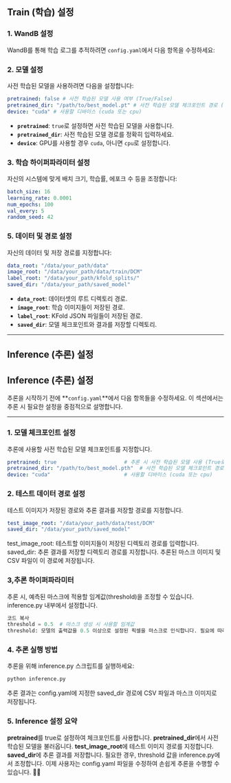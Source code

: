 ## Train (학습) 설정

### 1. WandB 설정
WandB를 통해 학습 로그를 추적하려면 `config.yaml`에서 다음 항목을 수정하세요:

### 2. 모델 설정
사전 학습된 모델을 사용하려면 다음을 설정합니다:
```yaml
pretrained: false # 사전 학습된 모델 사용 여부 (True/False) 
pretrained_dir: "/path/to/best_model.pt" # 사전 학습된 모델 체크포인트 경로 (필요 시 수정) 
device: "cuda" # 사용할 디바이스 (cuda 또는 cpu)
```
- **`pretrained`**: `true`로 설정하면 사전 학습된 모델을 사용합니다.
- **`pretrained_dir`**: 사전 학습된 모델 경로를 정확히 입력하세요.
- **`device`**: GPU를 사용할 경우 `cuda`, 아니면 `cpu`로 설정합니다.

### 3. 학습 하이퍼파라미터 설정
자신의 시스템에 맞게 배치 크기, 학습률, 에포크 수 등을 조정합니다:
```yaml
batch_size: 16 
learning_rate: 0.0001 
num_epochs: 100 
val_every: 5 
random_seed: 42
```

### 5. 데이터 및 경로 설정
자신의 데이터 및 저장 경로를 지정합니다:
```yaml
data_root: "/data/your_path/data" 
image_root: "/data/your_path/data/train/DCM" 
label_root: "/data/your_path/kfold_splits/" 
saved_dir: "/data/your_path/saved_model"
```
- **`data_root`**: 데이터셋의 루트 디렉토리 경로.
- **`image_root`**: 학습 이미지들이 저장된 경로.
- **`label_root`**: KFold JSON 파일들이 저장된 경로.
- **`saved_dir`**: 모델 체크포인트와 결과를 저장할 디렉토리.

---

## Inference (추론) 설정


## **Inference (추론) 설정**

추론을 시작하기 전에 **`config.yaml`**에서 다음 항목들을 수정하세요. 이 섹션에서는 추론 시 필요한 설정을 중점적으로 설명합니다.

---

### **1. 모델 체크포인트 설정**
추론에 사용할 사전 학습된 모델 체크포인트를 지정합니다.
```yaml
pretrained: true                      # 추론 시 사전 학습된 모델 사용 (True로 설정)
pretrained_dir: "/path/to/best_model.pth"  # 사전 학습된 모델 체크포인트 경로
device: "cuda"                        # 사용할 디바이스 (cuda 또는 cpu)
```


### **2. 테스트 데이터 경로 설정**
테스트 이미지가 저장된 경로와 추론 결과를 저장할 경로를 지정합니다.

```yaml
test_image_root: "/data/your_path/data/test/DCM"
saved_dir: "/data/your_path/saved_model"
```
test_image_root: 테스트할 이미지들이 저장된 디렉토리 경로를 입력합니다.
saved_dir: 추론 결과를 저장할 디렉토리 경로를 지정합니다. 추론된 마스크 이미지 및 CSV 파일이 이 경로에 저장됩니다.


### **3,추론 하이퍼파라미터**
추론 시, 예측된 마스크에 적용할 임계값(threshold)을 조정할 수 있습니다. inference.py 내부에서 설정합니다.

```python
코드 복사
threshold = 0.5  # 마스크 생성 시 사용할 임계값
threshold: 모델의 출력값을 0.5 이상으로 설정된 픽셀을 마스크로 인식합니다. 필요에 따라 조정 가능합니다.
```

### **4. 추론 실행 방법**
추론을 위해 inference.py 스크립트를 실행하세요:

```bash
python inference.py
```

추론 결과는 config.yaml에 지정한 saved_dir 경로에 CSV 파일과 마스크 이미지로 저장됩니다.


### **5. Inference 설정 요약**
**pretrained**를 true로 설정하여 체크포인트를 사용합니다.
**pretrained_dir**에서 사전 학습된 모델을 불러옵니다.
**test_image_root**에 테스트 이미지 경로를 지정합니다.
**saved_dir**에 추론 결과를 저장합니다.
필요한 경우, threshold 값을 inference.py에서 조정합니다.
이제 사용자는 config.yaml 파일을 수정하여 손쉽게 추론을 수행할 수 있습니다. 🚀😊